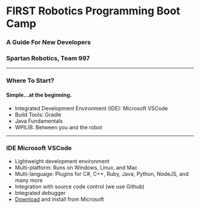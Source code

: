 # FIRST Robotics Programming Boot Camp

### A Guide For New Developers
### Spartan Robotics, Team 997

---

### Where To Start?
#### Simple...at the beginning.

- Integrated Development Environment (IDE): Microsoft VSCode
- Build Tools: Gradle
- Java Fundamentals
- WPILIB: Between you and the robot

---

### IDE Microsoft VSCode

- Lightweight development environment
- Multi-platform: Runs on Windows, Linux, and Mac
- Multi-language: Plugins for C#, C++, Ruby, Java, Python, NodeJS, and many more
- Integration with source code control (we use Github)
- Integrated debugger
- [Download](https://code.visualstudio.com/download) and install from Microsoft

